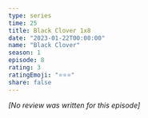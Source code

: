 ```yaml
---
type: series
time: 25
title: Black Clover 1x8
date: "2023-01-22T00:00:00"
name: "Black Clover"
season: 1
episode: 8
rating: 3
ratingEmoji: "⭐️⭐️⭐️"
share: false
---
```


*[No review was written for this episode]*